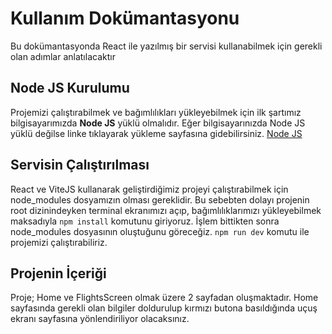 # Kullanım Dokümantasyonu

Bu dokümantasyonda React ile yazılmış bir servisi kullanabilmek için gerekli olan adımlar anlatılacaktır


## Node JS Kurulumu 

Projemizi çalıştırabilmek ve bağımlılıkları yükleyebilmek için ilk şartımız bilgisayarımızda **Node JS** yüklü olmalıdır. Eğer bilgisayarınızda Node JS yüklü değilse linke tıklayarak yükleme sayfasına gidebilirsiniz. [Node JS](https://nodejs.org/en/download/current)

## Servisin Çalıştırılması

React ve ViteJS kullanarak geliştirdiğimiz projeyi çalıştırabilmek için node_modules dosyamızın olması gereklidir.  Bu sebebten dolayı projenin root dizinindeyken terminal ekranımızı açıp, bağımlılıklarımızı yükleyebilmek maksadıyla `npm install` komutunu giriyoruz. İşlem bittikten sonra node_modules dosyasının oluştuğunu göreceğiz. `npm run dev` komutu ile projemizi çalıştırabiliriz.

## Projenin İçeriği

Proje;  Home ve FlightsScreen olmak üzere 2 sayfadan oluşmaktadır. Home sayfasında gerekli olan bilgiler doldurulup kırmızı butona basıldığında uçuş ekranı sayfasına yönlendiriliyor olacaksınız. 